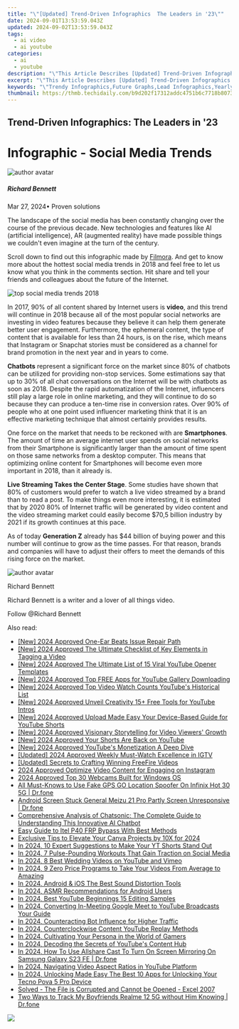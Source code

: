 ```yaml
---
title: "\"[Updated] Trend-Driven Infographics  The Leaders in '23\""
date: 2024-09-01T13:53:59.043Z
updated: 2024-09-02T13:53:59.043Z
tags:
  - ai video
  - ai youtube
categories:
  - ai
  - youtube
description: "\"This Article Describes [Updated] Trend-Driven Infographics: The Leaders in '23\""
excerpt: "\"This Article Describes [Updated] Trend-Driven Infographics: The Leaders in '23\""
keywords: "\"Trendy Infographics,Future Graphs,Lead Infographics,Yearly Insights,Visual Trends,Info-Graphic Leaders,Top Graphical Data\""
thumbnail: https://thmb.techidaily.com/b9d202f17312addc4751b6c7718b8073b057f0ff78d7cca6ec165bfb76c8c4ca.jpg
---
```


## Trend-Driven Infographics: The Leaders in '23

# Infographic - Social Media Trends

![author avatar](https://images.wondershare.com/filmora/article-images/richard-bennett.jpg)

##### Richard Bennett

 Mar 27, 2024• Proven solutions

The landscape of the social media has been constantly changing over the course of the previous decade. New technologies and features like AI (artificial intelligence), AR (augmented reality) have made possible things we couldn't even imagine at the turn of the century.

Scroll down to find out this infographic made by [Filmora](https://tools.techidaily.com/wondershare/filmora/download/). And get to know more about the hottest social media trends in 2018 and feel free to let us know what you think in the comments section. Hit share and tell your friends and colleagues about the future of the Internet.

![top social media trends 2018](https://images.wondershare.com/filmora/article-images/top-social-media-trends-2018.jpg)

In 2017, 90% of all content shared by Internet users is **video**, and this trend will continue in 2018 because all of the most popular social networks are investing in video features because they believe it can help them generate better user engagement. Furthermore, the ephemeral content, the type of content that is available for less than 24 hours, is on the rise, which means that Instagram or Snapchat stories must be considered as a channel for brand promotion in the next year and in years to come.

**Chatbots** represent a significant force on the market since 80% of chatbots can be utilized for providing non-stop services. Some estimations say that up to 30% of all chat conversations on the Internet will be with chatbots as soon as 2018\. Despite the rapid automatization of the Internet, influencers still play a large role in online marketing, and they will continue to do so because they can produce a ten-time rise in conversion rates. Over 90% of people who at one point used influencer marketing think that it is an effective marketing technique that almost certainly provides results.

One force on the market that needs to be reckoned with are **Smartphones**. The amount of time an average internet user spends on social networks from their Smartphone is significantly larger than the amount of time spent on those same networks from a desktop computer. This means that optimizing online content for Smartphones will become even more important in 2018, than it already is.

**Live Streaming Takes the Center Stage**. Some studies have shown that 80% of customers would prefer to watch a live video streamed by a brand than to read a post. To make things even more interesting, it is estimated that by 2020 80% of Internet traffic will be generated by video content and the video streaming market could easily become $70,5 billion industry by 2021 if its growth continues at this pace.

As of today **Generation Z** already has $44 billion of buying power and this number will continue to grow as the time passes. For that reason, brands and companies will have to adjust their offers to meet the demands of this rising force on the market.

![author avatar](https://images.wondershare.com/filmora/article-images/richard-bennett.jpg)

Richard Bennett

Richard Bennett is a writer and a lover of all things video.

Follow @Richard Bennett


<ins class="adsbygoogle"
     style="display:block"
     data-ad-format="autorelaxed"
     data-ad-client="ca-pub-7571918770474297"
     data-ad-slot="1223367746"></ins>



<ins class="adsbygoogle"
     style="display:block"
     data-ad-client="ca-pub-7571918770474297"
     data-ad-slot="8358498916"
     data-ad-format="auto"
     data-full-width-responsive="true"></ins>

<span class="atpl-alsoreadstyle">Also read:</span>
<div><ul>
<li><a href="https://fox-glue.techidaily.com/new-2024-approved-one-ear-beats-issue-repair-path/"><u>[New] 2024 Approved  One-Ear Beats Issue Repair Path</u></a></li>
<li><a href="https://youtube-tips.techidaily.com/024-approved-the-ultimate-checklist-of-key-elements-in-tagging-a-video/"><u>[New] 2024 Approved  The Ultimate Checklist of Key Elements in Tagging a Video</u></a></li>
<li><a href="https://youtube-tips.techidaily.com/024-approved-the-ultimate-list-of-15-viral-youtube-opener-templates/"><u>[New] 2024 Approved  The Ultimate List of 15 Viral YouTube Opener Templates</u></a></li>
<li><a href="https://youtube-tips.techidaily.com/024-approved-top-free-apps-for-youtube-gallery-downloading/"><u>[New] 2024 Approved  Top FREE Apps for YouTube Gallery Downloading</u></a></li>
<li><a href="https://youtube-tips.techidaily.com/024-approved-top-video-watch-counts-youtubes-historical-list/"><u>[New] 2024 Approved  Top Video Watch Counts  YouTube's Historical List</u></a></li>
<li><a href="https://youtube-tips.techidaily.com/024-approved-unveil-creativity-15plus-free-tools-for-youtube-intros/"><u>[New] 2024 Approved  Unveil Creativity  15+ Free Tools for YouTube Intros</u></a></li>
<li><a href="https://youtube-tips.techidaily.com/024-approved-upload-made-easy-your-device-based-guide-for-youtube-shorts/"><u>[New] 2024 Approved  Upload Made Easy  Your Device-Based Guide for YouTube Shorts</u></a></li>
<li><a href="https://youtube-tips.techidaily.com/024-approved-visionary-storytelling-for-video-viewers-growth/"><u>[New] 2024 Approved  Visionary Storytelling for Video Viewers' Growth</u></a></li>
<li><a href="https://youtube-tips.techidaily.com/024-approved-your-shorts-are-back-on-youtube/"><u>[New] 2024 Approved  Your Shorts Are Back on YouTube</u></a></li>
<li><a href="https://youtube-tips.techidaily.com/024-approved-youtubes-monetization-a-deep-dive/"><u>[New] 2024 Approved  YouTube's Monetization  A Deep Dive</u></a></li>
<li><a href="https://instagram-videos.techidaily.com/updated-2024-approved-weekly-must-watch-excellence-in-igtv/"><u>[Updated] 2024 Approved  Weekly Must-Watch  Excellence in IGTV</u></a></li>
<li><a href="https://youtube-data.techidaily.com/ed-secrets-to-crafting-winning-freefire-videos/"><u>[Updated] Secrets to Crafting Winning FreeFire Videos</u></a></li>
<li><a href="https://instagram-videos.techidaily.com/2024-approved-optimize-video-content-for-engaging-on-instagram/"><u>2024 Approved  Optimize Video Content for Engaging on Instagram</u></a></li>
<li><a href="https://screen-mirroring-recording.techidaily.com/2024-approved-top-30-webcams-built-for-windows-os/"><u>2024 Approved  Top 30 Webcams Built for Windows OS</u></a></li>
<li><a href="https://fake-location.techidaily.com/all-must-knows-to-use-fake-gps-go-location-spoofer-on-infinix-hot-30-5g-drfone-by-drfone-virtual-android/"><u>All Must-Knows to Use Fake GPS GO Location Spoofer On Infinix Hot 30 5G | Dr.fone</u></a></li>
<li><a href="https://howto.techidaily.com/android-screen-stuck-general-meizu-21-pro-partly-screen-unresponsive-drfone-by-drfone-fix-android-problems-fix-android-problems/"><u>Android Screen Stuck General Meizu 21 Pro Partly Screen Unresponsive | Dr.fone</u></a></li>
<li><a href="https://app-tips.techidaily.com/comprehensive-analysis-of-chatsonic-the-complete-guide-to-understanding-this-innovative-ai-chatbot/"><u>Comprehensive Analysis of Chatsonic: The Complete Guide to Understanding This Innovative AI Chatbot</u></a></li>
<li><a href="https://bypass-frp.techidaily.com/easy-guide-to-itel-p40-frp-bypass-with-best-methods-by-drfone-android/"><u>Easy Guide to Itel P40 FRP Bypass With Best Methods</u></a></li>
<li><a href="https://some-approaches.techidaily.com/exclusive-tips-to-elevate-your-canva-projects-by-10x-for-2024/"><u>Exclusive Tips to Elevate Your Canva Projects by 10X for 2024</u></a></li>
<li><a href="https://youtube-tips.techidaily.com/24-10-expert-suggestions-to-make-your-yt-shorts-stand-out/"><u>In 2024, 10 Expert Suggestions to Make Your YT Shorts Stand Out</u></a></li>
<li><a href="https://youtube-tips.techidaily.com/24-7-pulse-pounding-workouts-that-gain-traction-on-social-media/"><u>In 2024, 7 Pulse-Pounding Workouts That Gain Traction on Social Media</u></a></li>
<li><a href="https://youtube-tips.techidaily.com/24-8-best-wedding-videos-on-youtube-and-vimeo/"><u>In 2024, 8 Best Wedding Videos on YouTube and Vimeo</u></a></li>
<li><a href="https://youtube-tips.techidaily.com/24-9-zero-price-programs-to-take-your-videos-from-average-to-amazing/"><u>In 2024, 9 Zero Price Programs to Take Your Videos From Average to Amazing</u></a></li>
<li><a href="https://youtube-tips.techidaily.com/24-android-and-ios-the-best-sound-distortion-tools/"><u>In 2024, Android & iOS  The Best Sound Distortion Tools</u></a></li>
<li><a href="https://youtube-tips.techidaily.com/24-asmr-recommendations-for-android-users/"><u>In 2024, ASMR Recommendations for Android Users</u></a></li>
<li><a href="https://youtube-tips.techidaily.com/24-best-youtube-beginnings-15-editing-samples/"><u>In 2024, Best YouTube Beginnings  15 Editing Samples</u></a></li>
<li><a href="https://youtube-tips.techidaily.com/24-converting-in-meeting-google-meet-to-youtube-broadcasts-your-guide/"><u>In 2024, Converting In-Meeting Google Meet to YouTube Broadcasts  Your Guide</u></a></li>
<li><a href="https://youtube-tips.techidaily.com/24-counteracting-bot-influence-for-higher-traffic/"><u>In 2024, Counteracting Bot Influence for Higher Traffic</u></a></li>
<li><a href="https://youtube-tips.techidaily.com/24-counterclockwise-content-youtube-replay-methods/"><u>In 2024, Counterclockwise Content  YouTube Replay Methods</u></a></li>
<li><a href="https://youtube-tips.techidaily.com/24-cultivating-your-persona-in-the-world-of-gamers/"><u>In 2024, Cultivating Your Persona in the World of Gamers</u></a></li>
<li><a href="https://youtube-tips.techidaily.com/24-decoding-the-secrets-of-youtubes-content-hub/"><u>In 2024, Decoding the Secrets of YouTube's Content Hub</u></a></li>
<li><a href="https://screen-mirror.techidaily.com/in-2024-how-to-use-allshare-cast-to-turn-on-screen-mirroring-on-samsung-galaxy-s23-fe-drfone-by-drfone-android/"><u>In 2024, How To Use Allshare Cast To Turn On Screen Mirroring On Samsung Galaxy S23 FE | Dr.fone</u></a></li>
<li><a href="https://youtube-help.techidaily.com/in-2024-navigating-video-aspect-ratios-in-youtube-platform/"><u>In 2024, Navigating Video Aspect Ratios in YouTube Platform</u></a></li>
<li><a href="https://unlock-android.techidaily.com/in-2024-unlocking-made-easy-the-best-10-apps-for-unlocking-your-tecno-pova-5-pro-device-by-drfone-android/"><u>In 2024, Unlocking Made Easy The Best 10 Apps for Unlocking Your Tecno Pova 5 Pro Device</u></a></li>
<li><a href="https://techidaily.com/solved-the-file-is-corrupted-and-cannot-be-opened-excel-2007-by-stellar-guide/"><u>Solved - The File is Corrupted and Cannot be Opened - Excel 2007</u></a></li>
<li><a href="https://android-location-track.techidaily.com/two-ways-to-track-my-boyfriends-realme-12-5g-without-him-knowing-drfone-by-drfone-virtual-android/"><u>Two Ways to Track My Boyfriends Realme 12 5G without Him Knowing | Dr.fone</u></a></li>
</ul></div>

<!-- affiliate ads begin -->
<a href="https://shop.copernic.com/order/checkout.php?PRODS=41033091&QTY=1&AFFILIATE=108875&CART=1"><img src="https://secure.2checkout.com/images/merchant/8d30aa96e72440759f74bd2306c1fa3d/Copernic-2023-Affiliate-728x90-Advanced.png" border="0"></a>
<!-- affiliate ads end -->